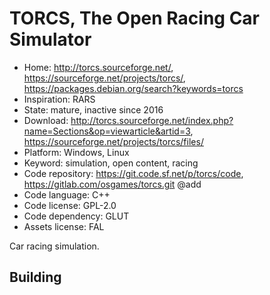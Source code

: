 # TORCS, The Open Racing Car Simulator

- Home: http://torcs.sourceforge.net/, https://sourceforge.net/projects/torcs/, https://packages.debian.org/search?keywords=torcs
- Inspiration: RARS
- State: mature, inactive since 2016
- Download: http://torcs.sourceforge.net/index.php?name=Sections&op=viewarticle&artid=3, https://sourceforge.net/projects/torcs/files/
- Platform: Windows, Linux
- Keyword: simulation, open content, racing
- Code repository: https://git.code.sf.net/p/torcs/code, https://gitlab.com/osgames/torcs.git @add
- Code language: C++
- Code license: GPL-2.0
- Code dependency: GLUT
- Assets license: FAL

Car racing simulation.

## Building
